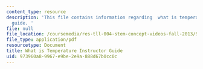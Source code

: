 ```yaml
---
content_type: resource
description: 'This file contains information regarding  what is temperature instructor
  guide. '
file: null
file_location: /coursemedia/res-tll-004-stem-concept-videos-fall-2013/973960a89967e9be2e9a888d67b0cc0c_MITRES_TLL-004F13_TemGuide.pdf
file_type: application/pdf
resourcetype: Document
title: What is Temperature Instructor Guide
uid: 973960a8-9967-e9be-2e9a-888d67b0cc0c
---
```

